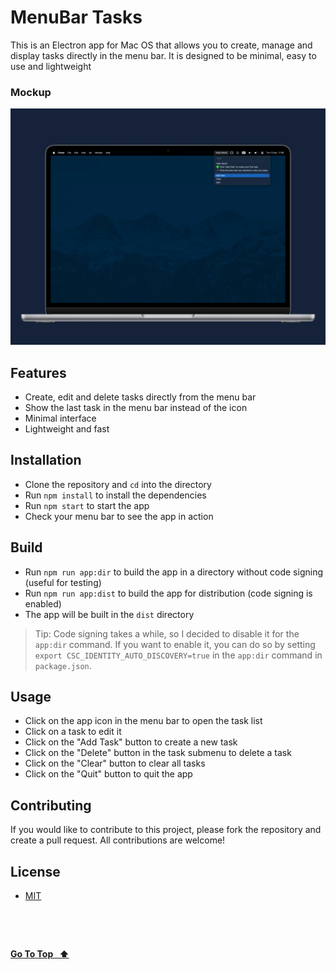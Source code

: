 # MenuBar Tasks

This is an Electron app for Mac OS that allows you to create, manage and display tasks directly in the menu bar. It is designed to be minimal, easy to use and lightweight

### Mockup

![mockup](./mockup.webp 'mockup')

## Features

- Create, edit and delete tasks directly from the menu bar
- Show the last task in the menu bar instead of the icon
- Minimal interface
- Lightweight and fast

## Installation

- Clone the repository and `cd` into the directory
- Run `npm install` to install the dependencies
- Run `npm start` to start the app
- Check your menu bar to see the app in action

## Build

- Run `npm run app:dir` to build the app in a directory without code signing (useful for testing)
- Run `npm run app:dist` to build the app for distribution (code signing is enabled)
- The app will be built in the `dist` directory

> Tip: Code signing takes a while, so I decided to disable it for the `app:dir` command. If you want to enable it, you can do so by setting `export CSC_IDENTITY_AUTO_DISCOVERY=true` in the `app:dir` command in `package.json`.

## Usage

- Click on the app icon in the menu bar to open the task list
- Click on a task to edit it
- Click on the "Add Task" button to create a new task
- Click on the "Delete" button in the task submenu to delete a task
- Click on the "Clear" button to clear all tasks
- Click on the "Quit" button to quit the app

## Contributing

If you would like to contribute to this project, please fork the repository and create a pull request. All contributions are welcome!

## License

- [MIT](LICENSE.md)

&nbsp;

&nbsp;

[**Go To Top &nbsp; ⬆️**](#menubar-tasks)
